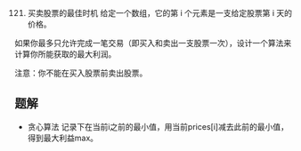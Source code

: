 121. 买卖股票的最佳时机
给定一个数组，它的第 i 个元素是一支给定股票第 i 天的价格。

如果你最多只允许完成一笔交易（即买入和卖出一支股票一次），设计一个算法来计算你所能获取的最大利润。

注意：你不能在买入股票前卖出股票。

## 题解 
- 贪心算法
  记录下在当前i之前的最小值，用当前prices[i]减去此前的最小值，得到最大利益max。